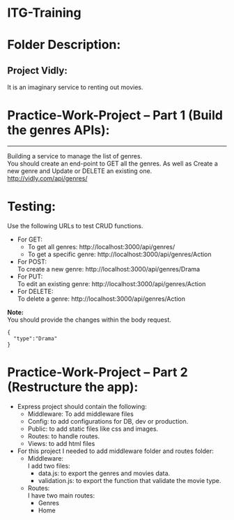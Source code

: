 # ITG-Training

# Folder Description:

## Project Vidly:  
It is an imaginary service to renting out movies.

# Practice-Work-Project – Part 1 (Build the genres APIs):
---

Building a service to manage the list of genres.  
You should create an end-point to GET all the genres. As well as Create a new genre and Update or DELETE an existing one.  
http://vidly.com/api/genres/

# Testing:

Use the following URLs to test CRUD functions.

- For GET:  
  - To get all genres: http://localhost:3000/api/genres/
  - To get a specific genre: http://localhost:3000/api/genres/Action
- For POST:  
To create a new genre: http://localhost:3000/api/genres/Drama
- For PUT:  
To edit an existing genre: http://localhost:3000/api/genres/Action
- For DELETE:  
To delete a genre: http://localhost:3000/api/genres/Action

**Note:**  
You should provide the changes within the body request.
```
{
  "type":"Drama"
}
```
# Practice-Work-Project – Part 2 (Restructure the app):  
- Express project should contain the following:  
  - Middleware: To add middleware files
  - Config: to add configurations for DB, dev or production.
  - Public: to add static files like css and images.
  - Routes: to handle routes.
  - Views: to add html files
- For this project I needed to add middleware folder and routes folder:
  - Middleware:  
    I add two files:  
      - data.js: to export the genres and movies data.
      - validation.js: to export the function that validate the movie type.
  - Routes:  
    I have two main routes:  
      - Genres
      - Home 